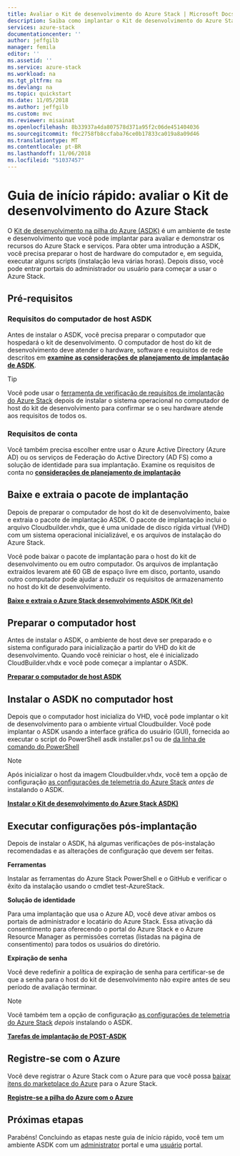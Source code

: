 ```yaml
---
title: Avaliar o Kit de desenvolvimento do Azure Stack | Microsoft Docs
description: Saiba como implantar o Kit de desenvolvimento do Azure Stack para fins de avaliação.
services: azure-stack
documentationcenter: ''
author: jeffgilb
manager: femila
editor: ''
ms.assetid: ''
ms.service: azure-stack
ms.workload: na
ms.tgt_pltfrm: na
ms.devlang: na
ms.topic: quickstart
ms.date: 11/05/2018
ms.author: jeffgilb
ms.custom: mvc
ms.reviewer: misainat
ms.openlocfilehash: 8b33937a4da807578d371a95f2c06de451404036
ms.sourcegitcommit: f0c2758fb8ccfaba76ce0b17833ca019a8a09d46
ms.translationtype: MT
ms.contentlocale: pt-BR
ms.lasthandoff: 11/06/2018
ms.locfileid: "51037457"
---
```

# <a name="quickstart-evaluate-the-azure-stack-development-kit"></a>Guia de início rápido: avaliar o Kit de desenvolvimento do Azure Stack

O [Kit de desenvolvimento na pilha do Azure (ASDK)](.\asdk\asdk-what-is.md) é um ambiente de teste e desenvolvimento que você pode implantar para avaliar e demonstrar os recursos do Azure Stack e serviços. Para obter uma introdução a ASDK, você precisa preparar o host de hardware do computador e, em seguida, executar alguns scripts (instalação leva várias horas). Depois disso, você pode entrar portais do administrador ou usuário para começar a usar o Azure Stack.

## <a name="prerequisites"></a>Pré-requisitos

### <a name="asdk-host-computer-requirements"></a>Requisitos do computador de host ASDK

Antes de instalar o ASDK, você precisa preparar o computador que hospedará o kit de desenvolvimento. O computador de host do kit de desenvolvimento deve atender o hardware, software e requisitos de rede descritos em  **[examine as considerações de planejamento de implantação de ASDK](.\asdk\asdk-deploy-considerations.md)**.

> [!TIP]
> Você pode usar o [ferramenta de verificação de requisitos de implantação do Azure Stack](https://gallery.technet.microsoft.com/Deployment-Checker-for-50e0f51b) depois de instalar o sistema operacional no computador de host do kit de desenvolvimento para confirmar se o seu hardware atende aos requisitos de todos os.

### <a name="account-requirements"></a>Requisitos de conta

Você também precisa escolher entre usar o Azure Active Directory (Azure AD) ou os serviços de Federação do Active Directory (AD FS) como a solução de identidade para sua implantação. Examine os requisitos de conta no  **[considerações de planejamento de implantação](.\asdk\asdk-deploy-considerations.md#account-requirements)**

## <a name="download-and-extract-the-deployment-package"></a>Baixe e extraia o pacote de implantação

Depois de preparar o computador de host do kit de desenvolvimento, baixe e extraia o pacote de implantação ASDK. O pacote de implantação inclui o arquivo Cloudbuilder.vhdx, que é uma unidade de disco rígida virtual (VHD) com um sistema operacional inicializável, e os arquivos de instalação do Azure Stack.

Você pode baixar o pacote de implantação para o host do kit de desenvolvimento ou em outro computador. Os arquivos de implantação extraídos levarem até 60 GB de espaço livre em disco, portanto, usando outro computador pode ajudar a reduzir os requisitos de armazenamento no host do kit de desenvolvimento.

**[Baixe e extraia o Azure Stack desenvolvimento ASDK (Kit de)](.\asdk\asdk-download.md)**

## <a name="prepare-the-host-computer"></a>Preparar o computador host

Antes de instalar o ASDK, o ambiente de host deve ser preparado e o sistema configurado para inicialização a partir do VHD do kit de desenvolvimento. Quando você reiniciar o host, ele é inicializado CloudBuilder.vhdx e você pode começar a implantar o ASDK.

**[Preparar o computador de host ASDK](.\asdk\asdk-prepare-host.md)**

## <a name="install-the-asdk-on-the-host-computer"></a>Instalar o ASDK no computador host

Depois que o computador host inicializa do VHD, você pode implantar o kit de desenvolvimento para o ambiente virtual Cloudbuilder. Você pode implantar o ASDK usando a interface gráfica do usuário (GUI), fornecida ao executar o script do PowerShell asdk installer.ps1 ou de [da linha de comando do PowerShell](.\asdk\asdk-deploy-powershell.md)

> [!NOTE]
> Após inicializar o host da imagem Cloudbuilder.vhdx, você tem a opção de configuração [as configurações de telemetria do Azure Stack](.\asdk\asdk-telemetry.md#set-telemetry-level-in-the-windows-registry) *antes de* instalando o ASDK.

**[Instalar o Kit de desenvolvimento do Azure Stack ASDK)](.\asdk\asdk-install.md)**

## <a name="perform-post-deployment-configurations"></a>Executar configurações pós-implantação

Depois de instalar o ASDK, há algumas verificações de pós-instalação recomendadas e as alterações de configuração que devem ser feitas.

**Ferramentas**

Instalar as ferramentas do Azure Stack PowerShell e o GitHub e verificar o êxito da instalação usando o cmdlet test-AzureStack.

**Solução de identidade**

Para uma implantação que usa o Azure AD, você deve ativar ambos os portais de administrador e locatário do Azure Stack. Essa ativação dá consentimento para oferecendo o portal do Azure Stack e o Azure Resource Manager as permissões corretas (listadas na página de consentimento) para todos os usuários do diretório.

**Expiração de senha**

Você deve redefinir a política de expiração de senha para certificar-se de que a senha para o host do kit de desenvolvimento não expire antes de seu período de avaliação terminar.

> [!NOTE]
> Você também tem a opção de configuração [as configurações de telemetria do Azure Stack](.\asdk\asdk-telemetry.md#enable-or-disable-telemetry-after-deployment) *depois* instalando o ASDK.

**[Tarefas de implantação de POST-ASDK](.\asdk\asdk-post-deploy.md)**

## <a name="register-with-azure"></a>Registre-se com o Azure

Você deve registrar o Azure Stack com o Azure para que você possa [baixar itens do marketplace do Azure](.\asdk\asdk-marketplace-item.md) para o Azure Stack.

**[Registre-se a pilha do Azure com o Azure](.\asdk\asdk-register.md)**

## <a name="next-steps"></a>Próximas etapas

Parabéns! Concluindo as etapas neste guia de início rápido, você tem um ambiente ASDK com um [administrator](https://adminportal.local.azurestack.external) portal e uma [usuário](https://portal.local.azurestack.external) portal.

